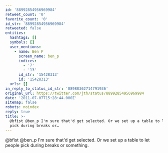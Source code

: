 ```yaml
---
id: '88992854956969984'
retweet_count: '0'
favorite_count: '0'
id_str: '88992854956969984'
retweeted: false
entities:
  hashtags: []
  symbols: []
  user_mentions:
    - name: Ben P
      screen_name: ben_p
      indices:
        - '7'
        - '13'
      id_str: '15428313'
      id: '15428313'
  urls: []
in_reply_to_status_id_str: '88988362714791936'
original_url: https://twitter.com/jth/status/88992854956969984
date: '2011-07-07T15:28:44.000Z'
sitemap: false
robots: noindex
reply: true
title: >-
  @bfist @ben_p I'm sure that'd get selected. Or we set up a table to let people
  pick during breaks or…
---
```


@bfist @ben_p I'm sure that'd get selected. Or we set up a table to let people pick during breaks or something.